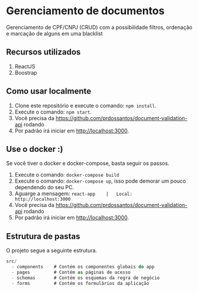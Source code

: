 # Gerenciamento de documentos

Gerenciamento de CPF/CNPJ (CRUD) com a possibilidade filtros, ordenação e marcação de alguns em uma blacklist

## Recursos utilizados

1.  ReactJS
2.  Boostrap

## Como usar localmente

1.  Clone este repositório e execute o comando: `npm install`.
2.  Execute o comando: `npm start`.
3.  Você precisa da <https://github.com/prdossantos/document-validation-api> rodando
4.  Por padrão irá iniciar em <http://localhost:3000>.

## Use o docker :)

Se você tiver o docker e docker-compose, basta seguir os passos.

1.  Execute o comando: `docker-compose build` 
2.  Execute o comando: `docker-compose up`,  isso pode demorar um pouco dependendo do seu PC.
3.  Aguarge a mensagem: `react-app    |   Local:            http://localhost:3000`
4.  Você precisa da <https://github.com/prdossantos/document-validation-api> rodando
5.  Por padrão irá iniciar em <http://localhost:3000>.

## Estrutura de pastas

O projeto segue a seguinte estrutura.

```js
src/
  - components    # Contém os componentes globais do app
  - pages         # Contém as páginas de acesso
  - schemas       # Contém os esquemas da regra de negócio
  - forms         # Contém os formulários da aplicação
```
